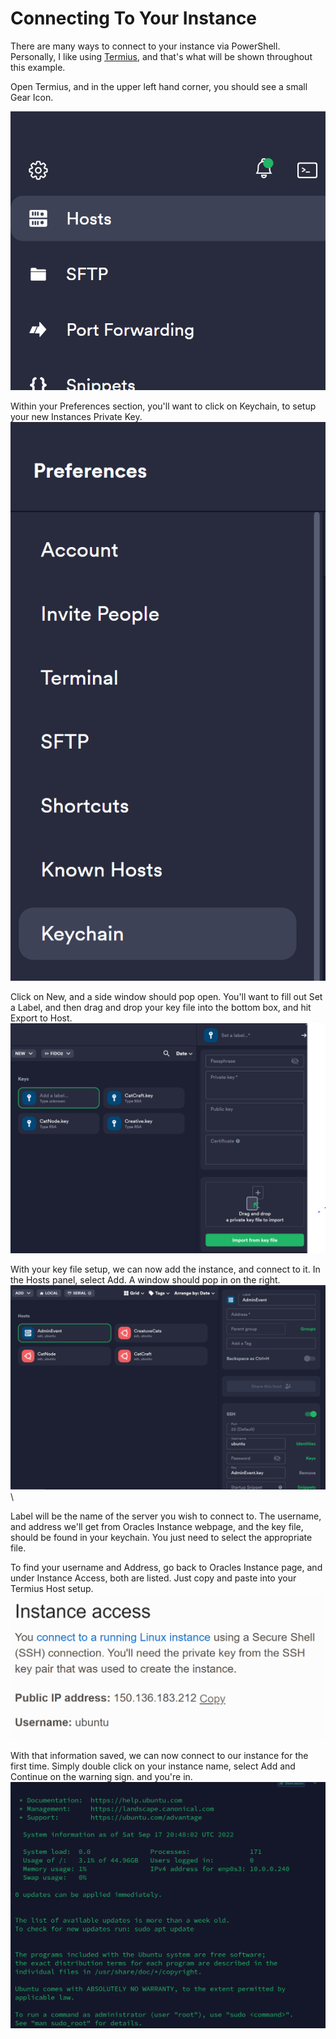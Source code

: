 # Connecting To Your Instance

There are many ways to connect to your instance via PowerShell. Personally, I like using [Termius](https://termius.com), and that's what will be shown throughout this example.&#x20;

Open Termius, and in the upper left hand corner, you should see a small Gear Icon.&#x20;

![](<../../.gitbook/assets/image (2) (1).png>)

Within your Preferences section, you'll want to click on Keychain, to setup your new Instances Private Key. \
![](<../../.gitbook/assets/image (8).png>)

Click on New, and a side window should pop open. You'll want to fill out Set a Label, and then drag and drop your key file into the bottom box, and hit Export to Host.\
![](<../../.gitbook/assets/image (25).png>)

With your key file setup, we can now add the instance, and connect to it. In the Hosts panel, select Add. A window should pop in on the right. ![](<../../.gitbook/assets/image (24).png>)\


Label will be the name of the server you wish to connect to. The username, and address we'll get from Oracles Instance webpage, and the key file, should be found in your keychain. You just need to select the appropriate file.&#x20;

To find your username and Address, go back to Oracles Instance page, and under Instance Access, both are listed. Just copy and paste into your Termius Host setup. \
![](<../../.gitbook/assets/image (22).png>)

With that information saved, we can now connect to our instance for the first time. Simply double click on your instance name, select Add and Continue on the warning sign. and you're in. \
![](<../../.gitbook/assets/image (20).png>)

####
